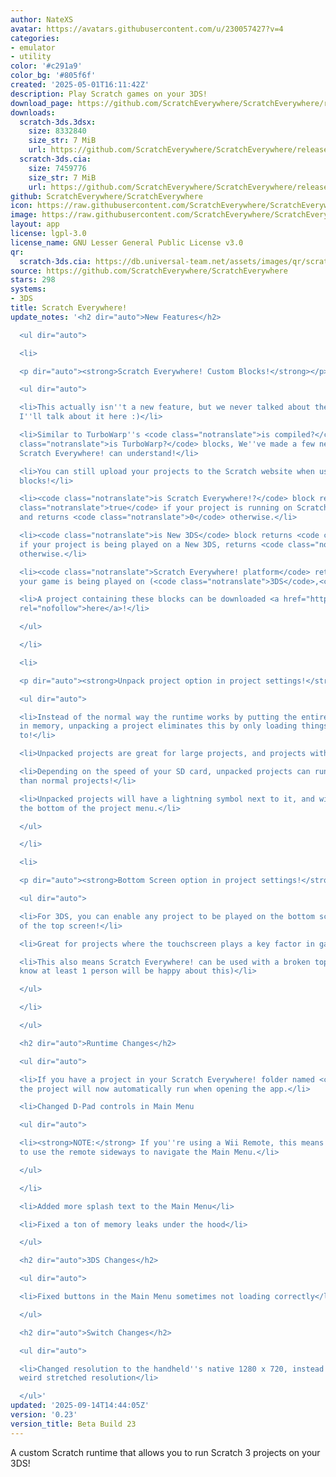 ```yaml
---
author: NateXS
avatar: https://avatars.githubusercontent.com/u/230057427?v=4
categories:
- emulator
- utility
color: '#c291a9'
color_bg: '#805f6f'
created: '2025-05-01T16:11:42Z'
description: Play Scratch games on your 3DS!
download_page: https://github.com/ScratchEverywhere/ScratchEverywhere/releases
downloads:
  scratch-3ds.3dsx:
    size: 8332840
    size_str: 7 MiB
    url: https://github.com/ScratchEverywhere/ScratchEverywhere/releases/download/0.23/scratch-3ds.3dsx
  scratch-3ds.cia:
    size: 7459776
    size_str: 7 MiB
    url: https://github.com/ScratchEverywhere/ScratchEverywhere/releases/download/0.23/scratch-3ds.cia
github: ScratchEverywhere/ScratchEverywhere
icon: https://raw.githubusercontent.com/ScratchEverywhere/ScratchEverywhere/refs/heads/main/gfx/icon.png
image: https://raw.githubusercontent.com/ScratchEverywhere/ScratchEverywhere/refs/heads/main/gfx/logo.png
layout: app
license: lgpl-3.0
license_name: GNU Lesser General Public License v3.0
qr:
  scratch-3ds.cia: https://db.universal-team.net/assets/images/qr/scratch-3ds-cia.png
source: https://github.com/ScratchEverywhere/ScratchEverywhere
stars: 298
systems:
- 3DS
title: Scratch Everywhere!
update_notes: '<h2 dir="auto">New Features</h2>

  <ul dir="auto">

  <li>

  <p dir="auto"><strong>Scratch Everywhere! Custom Blocks!</strong></p>

  <ul dir="auto">

  <li>This actually isn''t a new feature, but we never talked about them at all so
  I''ll talk about it here :)</li>

  <li>Similar to TurboWarp''s <code class="notranslate">is compiled?</code> and <code
  class="notranslate">is TurboWarp?</code> blocks, We''ve made a few new blocks that
  Scratch Everywhere! can understand!</li>

  <li>You can still upload your projects to the Scratch website when using these new
  blocks!</li>

  <li><code class="notranslate">is Scratch Everywhere!?</code> block returns <code
  class="notranslate">true</code> if your project is running on Scratch Everywhere,
  and returns <code class="notranslate">0</code> otherwise.</li>

  <li><code class="notranslate">is New 3DS</code> block returns <code class="notranslate">true</code>
  if your project is being played on a New 3DS, returns <code class="notranslate">false</code>
  otherwise.</li>

  <li><code class="notranslate">Scratch Everywhere! platform</code> returns the platform
  your game is being played on (<code class="notranslate">3DS</code>,<code class="notranslate">Wii</code>,etc).</li>

  <li>A project containing these blocks can be downloaded <a href="https://scratchbox.grady.link/api/project/K26OtTN2WDJ9/download"
  rel="nofollow">here</a>!</li>

  </ul>

  </li>

  <li>

  <p dir="auto"><strong>Unpack project option in project settings!</strong></p>

  <ul dir="auto">

  <li>Instead of the normal way the runtime works by putting the entire scratch project
  in memory, unpacking a project eliminates this by only loading things when it needs
  to!</li>

  <li>Unpacked projects are great for large projects, and projects with a ton of images!</li>

  <li>Depending on the speed of your SD card, unpacked projects can run way faster
  than normal projects!</li>

  <li>Unpacked projects will have a lightning symbol next to it, and will appear towards
  the bottom of the project menu.</li>

  </ul>

  </li>

  <li>

  <p dir="auto"><strong>Bottom Screen option in project settings!</strong></p>

  <ul dir="auto">

  <li>For 3DS, you can enable any project to be played on the bottom screen instead
  of the top screen!</li>

  <li>Great for projects where the touchscreen plays a key factor in gameplay!</li>

  <li>This also means Scratch Everywhere! can be used with a broken top screen! (I
  know at least 1 person will be happy about this)</li>

  </ul>

  </li>

  </ul>

  <h2 dir="auto">Runtime Changes</h2>

  <ul dir="auto">

  <li>If you have a project in your Scratch Everywhere! folder named <code class="notranslate">project.sb3</code>,
  the project will now automatically run when opening the app.</li>

  <li>Changed D-Pad controls in Main Menu

  <ul dir="auto">

  <li><strong>NOTE:</strong> If you''re using a Wii Remote, this means you now have
  to use the remote sideways to navigate the Main Menu.</li>

  </ul>

  </li>

  <li>Added more splash text to the Main Menu</li>

  <li>Fixed a ton of memory leaks under the hood</li>

  </ul>

  <h2 dir="auto">3DS Changes</h2>

  <ul dir="auto">

  <li>Fixed buttons in the Main Menu sometimes not loading correctly</li>

  </ul>

  <h2 dir="auto">Switch Changes</h2>

  <ul dir="auto">

  <li>Changed resolution to the handheld''s native 1280 x 720, instead of being a
  weird stretched resolution</li>

  </ul>'
updated: '2025-09-14T14:44:05Z'
version: '0.23'
version_title: Beta Build 23
---
```

A custom Scratch runtime that allows you to run Scratch 3 projects on your 3DS!